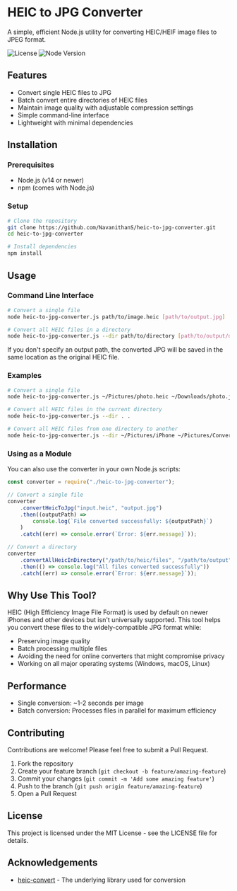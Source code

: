 # HEIC to JPG Converter

A simple, efficient Node.js utility for converting HEIC/HEIF image files to JPEG format.

![License](https://img.shields.io/github/license/your-username/heic-to-jpg-converter)
![Node Version](https://img.shields.io/badge/node-%3E%3D14.0.0-brightgreen)

## Features

-   Convert single HEIC files to JPG
-   Batch convert entire directories of HEIC files
-   Maintain image quality with adjustable compression settings
-   Simple command-line interface
-   Lightweight with minimal dependencies

## Installation

### Prerequisites

-   Node.js (v14 or newer)
-   npm (comes with Node.js)

### Setup

```bash
# Clone the repository
git clone https://github.com/NavanithanS/heic-to-jpg-converter.git
cd heic-to-jpg-converter

# Install dependencies
npm install
```

## Usage

### Command Line Interface

```bash
# Convert a single file
node heic-to-jpg-converter.js path/to/image.heic [path/to/output.jpg]

# Convert all HEIC files in a directory
node heic-to-jpg-converter.js --dir path/to/directory [path/to/output/directory]
```

If you don't specify an output path, the converted JPG will be saved in the same location as the original HEIC file.

### Examples

```bash
# Convert a single file
node heic-to-jpg-converter.js ~/Pictures/photo.heic ~/Downloads/photo.jpg

# Convert all HEIC files in the current directory
node heic-to-jpg-converter.js --dir . .

# Convert all HEIC files from one directory to another
node heic-to-jpg-converter.js --dir ~/Pictures/iPhone ~/Pictures/Converted
```

### Using as a Module

You can also use the converter in your own Node.js scripts:

```javascript
const converter = require("./heic-to-jpg-converter");

// Convert a single file
converter
    .convertHeicToJpg("input.heic", "output.jpg")
    .then((outputPath) =>
        console.log(`File converted successfully: ${outputPath}`)
    )
    .catch((err) => console.error(`Error: ${err.message}`));

// Convert a directory
converter
    .convertAllHeicInDirectory("/path/to/heic/files", "/path/to/output")
    .then(() => console.log("All files converted successfully"))
    .catch((err) => console.error(`Error: ${err.message}`));
```

## Why Use This Tool?

HEIC (High Efficiency Image File Format) is used by default on newer iPhones and other devices but isn't universally supported. This tool helps you convert these files to the widely-compatible JPG format while:

-   Preserving image quality
-   Batch processing multiple files
-   Avoiding the need for online converters that might compromise privacy
-   Working on all major operating systems (Windows, macOS, Linux)

## Performance

-   Single conversion: ~1-2 seconds per image
-   Batch conversion: Processes files in parallel for maximum efficiency

## Contributing

Contributions are welcome! Please feel free to submit a Pull Request.

1. Fork the repository
2. Create your feature branch (`git checkout -b feature/amazing-feature`)
3. Commit your changes (`git commit -m 'Add some amazing feature'`)
4. Push to the branch (`git push origin feature/amazing-feature`)
5. Open a Pull Request

## License

This project is licensed under the MIT License - see the LICENSE file for details.

## Acknowledgements

-   [heic-convert](https://github.com/catdad-experiments/heic-convert) - The underlying library used for conversion
